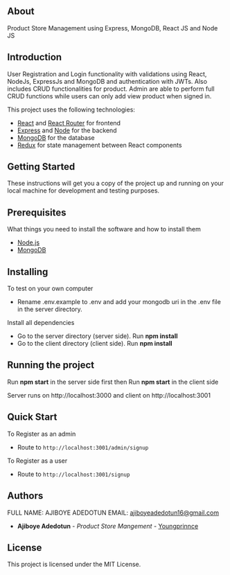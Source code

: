 ## About

Product Store Management using Express, MongoDB, React JS and Node JS

## Introduction

User Registration and Login functionality with validations using React, NodeJs, ExpressJs and MongoDB and authentication with JWTs. Also includes CRUD functionalities for product. Admin are able to perform full CRUD functions while users can only add view product when signed in.

This project uses the following technologies:

- [React](https://reactjs.org) and [React Router](https://reacttraining.com/react-router/) for frontend
- [Express](http://expressjs.com/) and [Node](https://nodejs.org/en/) for the backend
- [MongoDB](https://www.mongodb.com/) for the database
- [Redux](https://redux.js.org/basics/usagewithreact) for state management between React components

## Getting Started

These instructions will get you a copy of the project up and running on your local machine for development and testing purposes.

## Prerequisites

What things you need to install the software and how to install them
* [Node.js](https://nodejs.org/en/)
* [MongoDB](https://www.mongodb.com/)

## Installing

To test on your own computer

- Rename .env.example to .env and add your mongodb uri in the .env file in the server directory.

Install all dependencies

- Go to the server directory (server side). Run **npm install**
- Go to the client directory (client side). Run **npm install**

## Running the project

Run **npm start** in the server side first then 
Run **npm start** in the client side

Server runs on http://localhost:3000 and client on http://localhost:3001

## Quick Start

To Register as an admin

- Route to `http://localhost:3001/admin/signup`

To Register as a user

- Route to `http://localhost:3001/signup`


## Authors

FULL NAME: AJIBOYE ADEDOTUN
EMAIL: ajiboyeadedotun16@gmail.com

* **Ajiboye Adedotun** - *Product Store Mangement* - [Youngprinnce](https://github.com/youngprinnce)


## License

This project is licensed under the MIT License.